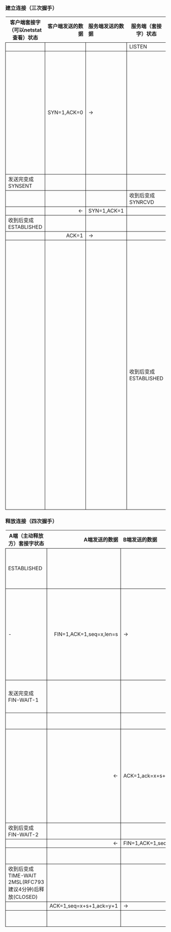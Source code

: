 ### 建立连接（三次握手）

|客户端套接字（可以netstat查看）状态|客户端发送的数据|服务端发送的数据|服务端（套接字）状态|ps|
|-|-:|:-|-|-|
| | | |LISTEN|
| |SYN=1,ACK=0|->| |只有建立连接的时候才会看到SYN的置位，其他正常数据传输时不会|
|发送完变成SYNSENT|
| | | |收到后变成SYNRCVD|
| |<-|SYN=1,ACK=1|
|收到后变成ESTABLISHED|
| |ACK=1|->|
| | | |收到后变成ESTABLISHED|之所以需要客户端再告知一次确认，是考虑到网络可能存在数据传输滞留，万一服务端收到的是很久前的一次连接请求，并不应该立刻建立连接以免浪费资源|


### 释放连接（四次握手）

|A端（主动释放方）套接字状态|A端发送的数据|B端发送的数据|B端（套接字）状态|ps|
|-|-:|:-|-|-|
|ESTABLISHED| | |ESTABLISHED|之所以称为A/B端，而不是客户端/服务端，是因为任意一端都可以主动释放连接|
|-|FIN=1,ACK=1,seq=x,len=s|->| |seq表示我这次发送的字节序号是[seq,seq+len),ack表示我已经收到你发送的字节序号(...,ack)<br>通常len是0，但是http服务端的应用层响应数据和FIN可能混在一个数据报里，此时len就不为0；|
|发送完变成FIN-WAIT-1| | | |而且A方从现在开始已经不会发送“应用层”的数据了（但还能收B过来的）|
| | | |收到后变成CLOSE-WAIT|
| |<-|ACK=1,ack=x+s+1| |B立马回复ack就跟正常收到数据时的回复是同样的；接下来B可能还会继续把一些“应用层”的数据发送完，可以持续一段时间；<br>之所以+1是因为tcp规定即使FIN不携带数据也消耗一个序号|
|收到后变成FIN-WAIT-2|
| |<-|FIN=1,ACK=1,seq=y,ack=x+s+1|
| | | |发送完变成LAST-ACK|
|收到后变成TIME-WAIT<br>2MSL(RFC793建议4分钟)后释放(CLOSED)|
| |ACK=1,seq=x+s+1,ack=y+1|->|
| | | |收到后释放(CLOSED)|



<style type="text/css">
td{
    border: 1px solid #000;
}
</style>
